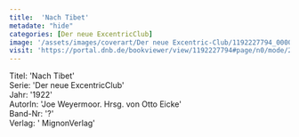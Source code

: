 ```yaml
---
title:  'Nach Tibet'
metadate: "hide"
categories: [Der neue ExcentricClub]
image: '/assets/images/coverart/Der neue Excentric-Club/1192227794_00000010.jpg'
visit: 'https://portal.dnb.de/bookviewer/view/1192227794#page/n0/mode/2up'
---
```

Titel: 'Nach Tibet' <br>
Serie: 'Der neue ExcentricClub' <br>
Jahr: '1922' <br>
AutorIn: 'Joe Weyermoor. Hrsg. von Otto Eicke' <br>
Band-Nr: '?' <br>
Verlag: ' MignonVerlag'